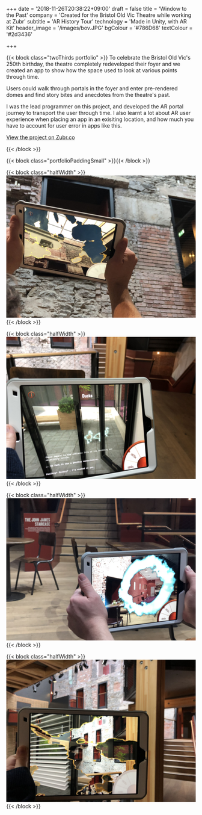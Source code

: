 +++
date = '2018-11-26T20:38:22+09:00'
draft = false
title = 'Window to the Past'
company = 'Created for the Bristol Old Vic Theatre while working at Zubr'
subtitle = 'AR History Tour'
technology = 'Made in Unity, with AR Kit'
header_image = '/images/bov.JPG'
bgColour = '#786D68'
textColour = '#2d3436'

+++

{{< block class="twoThirds portfolio" >}}
To celebrate the Bristol Old Vic's 250th birthday, the theatre completely redeveloped their foyer and we created an app to show how the space used to look at various points through time. 

Users could walk through portals in the foyer and enter pre-rendered domes and find story bites and anecdotes from the theatre's past.

I was the lead programmer on this project, and developed the AR portal journey to transport the user through time. I also learnt a lot about AR user experience when placing an app in an exisiting location, and how much you have to account for user error in apps like this.




[View the project on Zubr.co](https://zubr.co/case-study/window-to-the-past/)

{{< /block >}}

{{< block class="portfolioPaddingSmall" >}}{{< /block >}}


{{< block class="halfWidth" >}}
![alt](imgs/01.jpg "portfolioImg")
{{< /block >}}

{{< block class="halfWidth" >}}
![alt](imgs/02.jpg "portfolioImg")
{{< /block >}}

{{< block class="halfWidth" >}}
![alt](imgs/03.jpg "portfolioImg")
{{< /block >}}

{{< block class="halfWidth" >}}
![alt](imgs/04.jpg "portfolioImg")
{{< /block >}}



<!--
{{< figure src="imgs/04.jpg" alt="Alt text" figclass="halfWidth" class="portfolioImg" caption="This is the caption" >}}
->